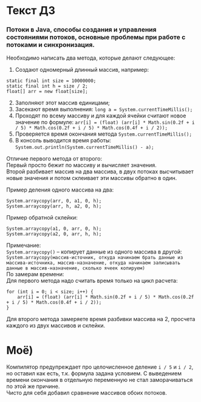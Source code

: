 ﻿# Текст ДЗ

### Потоки в Java, способы создания и управления состояниями потоков, основные проблемы при работе с потоками и синхронизация.

Необходимо написать два метода, которые делают следующее:

1) Создают одномерный длинный массив, например:

```
static final int size = 10000000;
static final int h = size / 2;
float[] arr = new float[size];
```

2) Заполняют этот массив единицами;
3) Засекают время выполнения: `long a = System.currentTimeMillis();`
4) Проходят по всему массиву и для каждой ячейки считают новое значение по формуле:
   `arr[i] = (float) (arr[i] * Math.sin(0.2f + i / 5) * Math.cos(0.2f + i / 5) * Math.cos(0.4f + i / 2));`
5) Проверяется время окончания метода `System.currentTimeMillis();`
6) В консоль выводится время работы: `System.out.println(System.currentTimeMillis() - a);`

Отличие первого метода от второго:</br>
Первый просто бежит по массиву и вычисляет значения.</br>
Второй разбивает массив на два массива, в двух потоках высчитывает новые значения и потом склеивает эти массивы обратно
в один.

Пример деления одного массива на два:

```
System.arraycopy(arr, 0, a1, 0, h);
System.arraycopy(arr, h, a2, 0, h);
```

Пример обратной склейки:

```
System.arraycopy(a1, 0, arr, 0, h);
System.arraycopy(a2, 0, arr, h, h);
```

Примечание:</br>
`System.arraycopy()` – копирует данные из одного массива в другой:</br>
`System.arraycopy(массив-источник, откуда начинаем брать данные из массива-источника, массив-назначение, откуда начинаем записывать данные в массив-назначение, сколько ячеек копируем)`</br>
По замерам времени:</br>
Для первого метода надо считать время только на цикл расчета:

```
for (int i = 0; i < size; i++) {
    arr[i] = (float) (arr[i] * Math.sin(0.2f + i / 5) * Math.cos(0.2f + i / 5) * Math.cos(0.4f + i / 2));
}
```

Для второго метода замеряете время разбивки массива на 2, просчета каждого из двух массивов и склейки.

# Моё)

Компилятор предупреждает про целочисленное деление `i / 5` и `i / 2`, но оставил как есть, т.к. формула задана условием. С выведением времени окончания в отдельную переменную не стал заморачиваться по этой же причине.</br>
Чисто для себя добавил сравнение массивов обоих потоков.